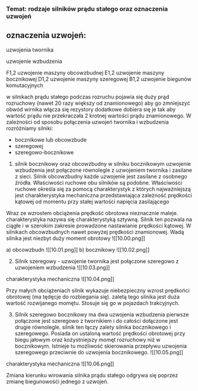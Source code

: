 ### Temat: rodzaje silników prądu stałego oraz oznaczenia uzwojeń 

## oznaczenia uzwojeń:

uzwojenia twornika 

uzwojenie wzbudzenia

F1,2 uzwojenie maszyny obcowzbudnej
E1,2 uzwojenie maszyny bocznikowej
D1,2 uzwojenie maszyny szeregowej
B1,2 uzwojenie biegunów komutacyjnych

w silnikach prądu stałego podczas rozruchu pojawia się duży prąd rozruchowy (nawet 20 razy większy od znamionowego) aby go zmniejszyć obwód wirnika włącza się rezystory dodatkowe dobiera się je tak aby wartość prądu nie przekraczała 2 krotnej wartości prądu znamionowego. W zależności od sposobu połączenia uzwojeń twornika i wzbudzenia rozróżniamy silniki: 
- bocznikowe lub obcowzbude
- szeregowej
- szeregowo-bocznikowe

1. silnik bocznikowy oraz obcowzbudny w silniku bocznikowym uzwojenie wzbudzenia jest połączone równolegle z uzwojeniem twornika i zasilane z sieci. Silnik obcowzbudny każde uzwojenie jest zasilane z osobnego źródła. Właściwości ruchowe obu silników są podobne. Właściwości ruchowe określa się za pomocą charakterystyk z których najważniejszą jest charakterystyka mechaniczna przedstawiająca zależność prędkości kątowej od momentu przy stałej wartości napięcia zasilającego  

Wraz ze wzrostem obciążenia prędkość obrotowa nieznacznie maleje. charakterystyka nazywa się charakterystyką sztywną. Silnik ten pozwala na ciągłe i w szerokim zakresie prowadzone nastawianie prędkości kątowej. W silnikach obcowzbudnych nawet powyżej prędkości znamionowej. Wadą silnika jest niezbyt duży moment obrotowy 
![[10.00.png]]

a) obcowzbudn
![[10.01.png]]
b) bocznikowy
![[10.02.png]]

2. Silnik szeregowy - uzwojenie twornika jest połączone szeregowo z uzwojeniem wzbudzenia 
![[10.03.png]]

charakterystyka mechaniczna
![[10.04.png]]

Przy małych obciążeniach silnik wykazuje niebezpieczny wzrost prędkońci obrotowej (ma tędęcje do rozbiegania się). 
zaletą tego silnika jest duża wartość rozwijanego momętu. Stosuje się go w pojazdach trakcyjnych. 

3. Silnik szeregowo bocznikowy ma dwa uzwojenia wzbudzenia pierwsze połączone jest szeregowo z twornikiem i do całości dołączone jest drugie równolegle. 
silnik ten łączy zalety silnika bocznikowego i szeregowego. Posiada on ustaloną wartość prędkości obrotowej przy biegu jałowym oraz kożystniejszy momęt rozruchowy niż w bocznikowym. Istnieje tu możliwość skierowania przepływu uzwojenia szeregowego przeciwnie do uzwojenia bocznikowego. 
![[10.05.png]]

charakterystyka mechaniczna
![[10.06.png]]

Zmiana kierunku wirowania silnika prądu stałego odgrywa się poprzez zmianę biegunowośći jednego z uzwojeń. 
